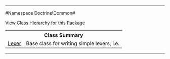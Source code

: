 

- - -

#Namespace Doctrine\Common#

<div><a href='https://github.com/JeyDotC/Hirudo-docs/blob/master/Doctrine/Common//package-tree.md'>View Class Hierarchy for this Package</a></div>

<table class="title">
<tr><th colspan="2" class="title">Class Summary</th></tr>
<tr><td class="name"><a href="https://github.com/JeyDotC/Hirudo-docs/blob/master/Doctrine/Common/Lexer.md">Lexer</a></td><td class="description">Base class for writing simple lexers, i.e. </td></tr>
</table>

- - -

